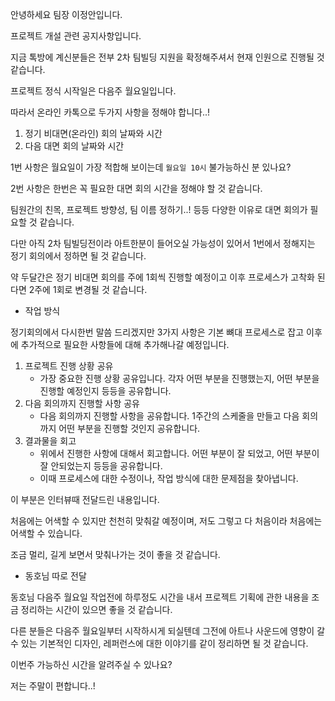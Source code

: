 안녕하세요 팀장 이정안입니다.

프로젝트 개설 관련 공지사항입니다.

지금 톡방에 계신분들은 전부 2차 팀빌딩 지원을 확정해주셔서 현재 인원으로 진행될 것 같습니다.

프로젝트 정식 시작일은 다음주 월요일입니다.

따라서 온라인 카톡으로 두가지 사항을 정해야 합니다..!

1. 정기 비대면(온라인) 회의 날짜와 시간
2. 다음 대면 회의 날짜와 시간

1번 사항은 월요일이 가장 적합해 보이는데 `월요일 10시` 불가능하신 분 있나요?

2번 사항은 한번은 꼭 필요한 대면 회의 시간을 정해야 할 것 같습니다.

팀원간의 친목, 프로젝트 방향성, 팀 이름 정하기..! 등등 다양한 이유로 대면 회의가 필요할 것 같습니다.

다만 아직 2차 팀빌딩전이라 아트한분이 들어오실 가능성이 있어서 1번에서 정해지는 정기 회의에서 정하면 될 것 같습니다.

약 두달간은 정기 비대면 회의를 주에 1회씩 진행할 예정이고 이후 프로세스가 고착화 된다면 2주에 1회로 변경될 것 같습니다.

- 작업 방식

정기회의에서 다시한번 말씀 드리겠지만 3가지 사항은 기본 뼈대 프로세스로 잡고 이후에 추가적으로 필요한 사항들에 대해 추가해나갈 예정입니다.

1. 프로젝트 진행 상황 공유
   - 가장 중요한 진행 상황 공유입니다. 각자 어떤 부분을 진행했는지, 어떤 부분을 진행할 예정인지 등등을 공유합니다.
2. 다음 회의까지 진행할 사항 공유
   - 다음 회의까지 진행할 사항을 공유합니다. 1주간의 스케줄을 만들고 다음 회의까지 어떤 부분을 진행할 것인지 공유합니다.
3. 결과물을 회고
   - 위에서 진행한 사항에 대해서 회고합니다. 어떤 부분이 잘 되었고, 어떤 부분이 잘 안되었는지 등등을 공유합니다.
   - 이때 프로세스에 대한 수정이나, 작업 방식에 대한 문제점을 찾아냅니다.

이 부분은 인터뷰때 전달드린 내용입니다.

처음에는 어색할 수 있지만 천천히 맞춰갈 예정이며, 저도 그렇고 다 처음이라 처음에는 어색할 수 있습니다.

조금 멀리, 길게 보면서 맞춰나가는 것이 좋을 것 같습니다.

- 동호님 따로 전달

동호님 다음주 월요일 작업전에 하루정도 시간을 내서 프로젝트 기획에 관한 내용을 조금 정리하는 시간이 있으면 좋을 것 같습니다.

다른 분들은 다음주 월요일부터 시작하시게 되실텐데 그전에 아트나 사운드에 영향이 갈 수 있는 기본적인 디자인, 레퍼런스에 대한 이야기를 같이 정리하면 될 것 같습니다.

이번주 가능하신 시간을 알려주실 수 있나요?

저는 주말이 편합니다..!
